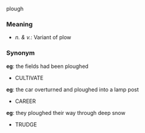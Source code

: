 plough
### Meaning
+ _n. & v._: Variant of plow

### Synonym

__eg__: the fields had been ploughed

+ CULTIVATE

__eg__: the car overturned and ploughed into a lamp post

+ CAREER

__eg__: they ploughed their way through deep snow

+ TRUDGE



